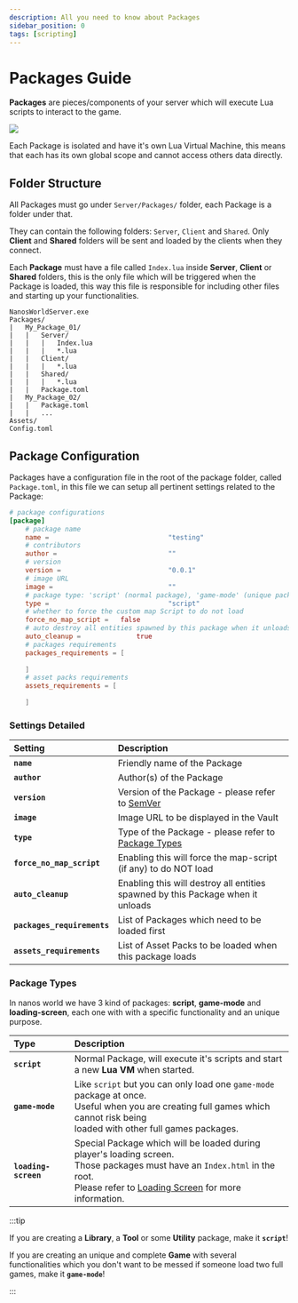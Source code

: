 ```yaml
---
description: All you need to know about Packages
sidebar_position: 0
tags: [scripting]
---
```


# Packages Guide

**Packages** are pieces/components of your server which will execute Lua scripts to interact to the game. 

![](/img/docs/packages-01.jpg)

Each Package is isolated and have it's own Lua Virtual Machine, this means that each has its own global scope and cannot access others data directly.

## Folder Structure

All Packages must go under `Server/Packages/` folder, each Package is a folder under that.

They can contain the following folders: `Server`, `Client` and `Shared`. Only **Client** and **Shared** folders will be sent and loaded by the clients when they connect.

Each **Package** must have a file called `Index.lua` inside **Server**, **Client** or **Shared** folders, this is the only file which will be triggered when the Package is loaded, this way this file is responsible for including other files and starting up your functionalities.

```text title="Server Folder"
NanosWorldServer.exe
Packages/
|   My_Package_01/
|   |   Server/
|   |   |   Index.lua
|   |   |   *.lua
|   |   Client/
|   |   |   *.lua
|   |   Shared/
|   |   |   *.lua
|   |   Package.toml
|   My_Package_02/
|   |   Package.toml
|   |   ...
Assets/
Config.toml
```


## Package Configuration

Packages have a configuration file in the root of the package folder, called `Package.toml`, in this file we can setup all pertinent settings related to the Package:

```toml title="Package.toml"
# package configurations
[package]
	# package name
	name =								"testing"
	# contributors
	author =							""
	# version
	version =							"0.0.1"
	# image URL
	image =								""
	# package type: 'script' (normal package), 'game-mode' (unique package - can only load one at a time) or 'loading-screen' (special package loaded in loading screen)
	type =								"script"
	# whether to force the custom map Script to do not load
	force_no_map_script =	false
	# auto destroy all entities spawned by this package when it unloads
	auto_cleanup =				true
	# packages requirements
	packages_requirements = [
		
	]
	# asset packs requirements
	assets_requirements = [
		
	]

```


### Settings Detailed

| Setting | Description |
| :--- | :--- |
| **`name`** | Friendly name of the Package |
| **`author`** | Author\(s\) of the Package |
| **`version`** | Version of the Package - please refer to [SemVer](https://semver.org/) |
| **`image`** | Image URL to be displayed in the Vault |
| **`type`** | Type of the Package - please refer to [Package Types](#package-types) |
| **`force_no_map_script`** | Enabling this will force the map-script \(if any\) to do NOT load |
| **`auto_cleanup`** | Enabling this will destroy all entities spawned by this Package when it unloads |
| **`packages_requirements`** | List of Packages which need to be loaded first |
| **`assets_requirements`** | List of Asset Packs to be loaded when this package loads |

### Package Types

In nanos world we have 3 kind of packages: **script**, **game-mode** and **loading-screen**, each one with with a specific functionality and an unique purpose.

| Type | Description |
| :--- | :--- |
| **`script`** | Normal Package, will execute it's scripts and start a new **Lua VM** when started. |
| **`game-mode`** | Like `script` but you can only load one `game-mode` package at once.<br />Useful when you are creating full games which cannot risk being<br />loaded with other full games packages. |
| **`loading-screen`** | Special Package which will be loaded during player's loading screen.<br />Those packages must have an `Index.html` in the root.<br />Please refer to [Loading Screen](/docs/core-concepts/packages/loading-screen) for more information. |

:::tip

If you are creating a **Library**, a **Tool** or some **Utility** package, make it **`script`**!

If you are creating an unique and complete **Game** with several functionalities which you don't want to be messed if someone load two full games, make it **`game-mode`**!

:::

